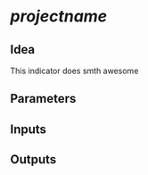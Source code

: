 ﻿$projectname$
===

## Idea
This indicator does smth awesome


## Parameters



## Inputs



## Outputs

